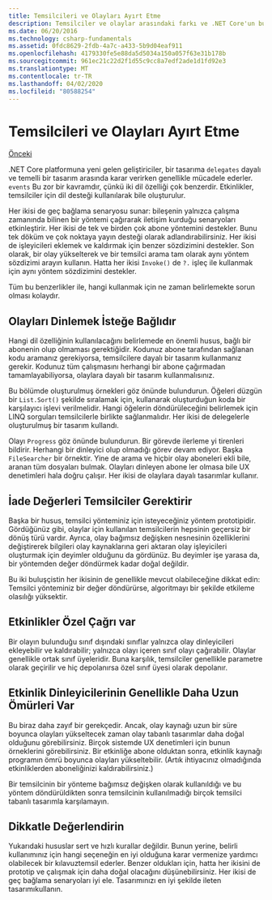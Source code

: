 ```yaml
---
title: Temsilcileri ve Olayları Ayırt Etme
description: Temsilciler ve olaylar arasındaki farkı ve .NET Core'un bu özelliklerinin her birini ne zaman kullanacağınızı öğrenin.
ms.date: 06/20/2016
ms.technology: csharp-fundamentals
ms.assetid: 0fdc8629-2fdb-4a7c-a433-5b9d04eaf911
ms.openlocfilehash: 4179330fe5e88da5d5034a150a057f63e31b178b
ms.sourcegitcommit: 961ec21c22d2f1d55c9cc8a7edf2ade1d1fd92e3
ms.translationtype: MT
ms.contentlocale: tr-TR
ms.lasthandoff: 04/02/2020
ms.locfileid: "80588254"
---
```

# <a name="distinguishing-delegates-and-events"></a>Temsilcileri ve Olayları Ayırt Etme

[Önceki](modern-events.md)

.NET Core platformuna yeni gelen geliştiriciler, bir tasarıma `delegates` dayalı ve temelli bir tasarım arasında karar verirken genellikle mücadele ederler. `events` Bu zor bir kavramdır, çünkü iki dil özelliği çok benzerdir. Etkinlikler, temsilciler için dil desteği kullanılarak bile oluşturulur.

Her ikisi de geç bağlama senaryosu sunar: bileşenin yalnızca çalışma zamanında bilinen bir yöntemi çağırarak iletişim kurduğu senaryoları etkinleştirir. Her ikisi de tek ve birden çok abone yöntemini destekler. Bunu tek döküm ve çok noktaya yayın desteği olarak adlandırabilirsiniz. Her ikisi de işleyicileri eklemek ve kaldırmak için benzer sözdizimini destekler. Son olarak, bir olay yükselterek ve bir temsilci arama tam olarak aynı yöntem sözdizimi arayın kullanın. Hatta her ikisi `Invoke()` de `?.` işleç ile kullanmak için aynı yöntem sözdizimini destekler.

Tüm bu benzerlikler ile, hangi kullanmak için ne zaman belirlemekte sorun olması kolaydır.

## <a name="listening-to-events-is-optional"></a>Olayları Dinlemek İsteğe Bağlıdır

Hangi dil özelliğinin kullanılacağını belirlemede en önemli husus, bağlı bir abonenin olup olmaması gerektiğidir. Kodunuz abone tarafından sağlanan kodu aramanız gerekiyorsa, temsilcilere dayalı bir tasarım kullanmanız gerekir. Kodunuz tüm çalışmasını herhangi bir abone çağırmadan tamamlayabiliyorsa, olaylara dayalı bir tasarım kullanmalısınız.

Bu bölümde oluşturulmuş örnekleri göz önünde bulundurun. Öğeleri düzgün bir `List.Sort()` şekilde sıralamak için, kullanarak oluşturduğun koda bir karşılayıcı işlevi verilmelidir. Hangi öğelerin döndürüleceğini belirlemek için LINQ sorguları temsilcilerle birlikte sağlanmalıdır. Her ikisi de delegelerle oluşturulmuş bir tasarım kullandı.

Olayı `Progress` göz önünde bulundurun. Bir görevde ilerleme yi tirenleri bildirir.
Herhangi bir dinleyici olup olmadığı görev devam ediyor.
Başka `FileSearcher` bir örnektir. Yine de arama ve hiçbir olay aboneleri ekli bile, aranan tüm dosyaları bulmak.
Olayları dinleyen abone ler olmasa bile UX denetimleri hala doğru çalışır. Her ikisi de olaylara dayalı tasarımlar kullanır.

## <a name="return-values-require-delegates"></a>İade Değerleri Temsilciler Gerektirir

Başka bir husus, temsilci yönteminiz için isteyeceğiniz yöntem prototipidir. Gördüğünüz gibi, olaylar için kullanılan temsilcilerin hepsinin geçersiz bir dönüş türü vardır. Ayrıca, olay bağımsız değişken nesnesinin özelliklerini değiştirerek bilgileri olay kaynaklarına geri aktaran olay işleyicileri oluşturmak için deyimler olduğunu da gördünüz. Bu deyimler işe yarasa da, bir yöntemden değer döndürmek kadar doğal değildir.

Bu iki buluşçistin her ikisinin de genellikle mevcut olabileceğine dikkat edin: Temsilci yönteminiz bir değer döndürürse, algoritmayı bir şekilde etkileme olasılığı yüksektir.

## <a name="events-have-private-invocation"></a>Etkinlikler Özel Çağrı var

Bir olayın bulunduğu sınıf dışındaki sınıflar yalnızca olay dinleyicileri ekleyebilir ve kaldırabilir; yalnızca olayı içeren sınıf olayı çağırabilir. Olaylar genellikle ortak sınıf üyeleridir.
Buna karşılık, temsilciler genellikle parametre olarak geçirilir ve hiç depolanırsa özel sınıf üyesi olarak depolanır.

## <a name="event-listeners-often-have-longer-lifetimes"></a>Etkinlik Dinleyicilerinin Genellikle Daha Uzun Ömürleri Var

Bu biraz daha zayıf bir gerekçedir. Ancak, olay kaynağı uzun bir süre boyunca olayları yükseltecek zaman olay tabanlı tasarımlar daha doğal olduğunu görebilirsiniz. Birçok sistemde UX denetimleri için bunun örneklerini görebilirsiniz. Bir etkinliğe abone olduktan sonra, etkinlik kaynağı programın ömrü boyunca olayları yükseltebilir.
(Artık ihtiyacınız olmadığında etkinliklerden aboneliğinizi kaldırabilirsiniz.)

Bir temsilcinin bir yönteme bağımsız değişken olarak kullanıldığı ve bu yöntem döndürüldikten sonra temsilcinin kullanılmadığı birçok temsilci tabanlı tasarımla karşılamayın.

## <a name="evaluate-carefully"></a>Dikkatle Değerlendirin

Yukarıdaki hususlar sert ve hızlı kurallar değildir. Bunun yerine, belirli kullanımınız için hangi seçeneğin en iyi olduğuna karar vermenize yardımcı olabilecek bir kılavuztemsil ederler. Benzer oldukları için, hatta her ikisini de prototip ve çalışmak için daha doğal olacağını düşünebilirsiniz. Her ikisi de geç bağlama senaryoları iyi ele. Tasarımınızı en iyi şekilde ileten tasarımıkullanın.
